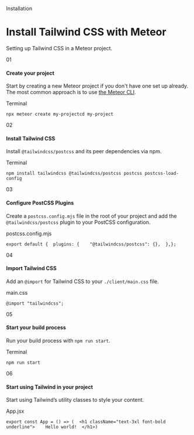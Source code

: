 Installation

# Install Tailwind CSS with Meteor

Setting up Tailwind CSS in a Meteor project.

01

#### Create your project

Start by creating a new Meteor project if you don't have one set up already. The most common approach is to use [the Meteor CLI](https://docs.meteor.com/about/install.html).

Terminal

```
npx meteor create my-projectcd my-project
```

02

#### Install Tailwind CSS

Install `@tailwindcss/postcss` and its peer dependencies via npm.

Terminal

```
npm install tailwindcss @tailwindcss/postcss postcss postcss-load-config
```

03

#### Configure PostCSS Plugins

Create a `postcss.config.mjs` file in the root of your project and add the `@tailwindcss/postcss` plugin to your PostCSS configuration.

postcss.config.mjs

```
export default {  plugins: {    "@tailwindcss/postcss": {},  },};
```

04

#### Import Tailwind CSS

Add an `@import` for Tailwind CSS to your `./client/main.css` file.

main.css

```
@import "tailwindcss";
```

05

#### Start your build process

Run your build process with `npm run start`.

Terminal

```
npm run start
```

06

#### Start using Tailwind in your project

Start using Tailwind’s utility classes to style your content.

App.jsx

```
export const App = () => (  <h1 className="text-3xl font-bold underline">    Hello world!  </h1>)
```
